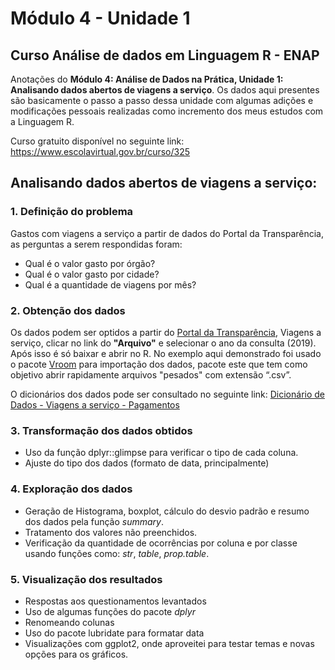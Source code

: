 # Módulo 4 - Unidade 1
## Curso Análise de dados em Linguagem R - ENAP
Anotações do **Módulo 4: Análise de Dados na Prática, Unidade 1: Analisando dados abertos de viagens a serviço**.
Os dados aqui presentes são basicamente o passo a passo dessa unidade com algumas adições e modificações pessoais realizadas como incremento dos meus estudos com a Linguagem R.

Curso gratuito disponível no seguinte link:
https://www.escolavirtual.gov.br/curso/325

## Analisando dados abertos de viagens a serviço:

### 1. Definição do problema

Gastos com viagens a serviço a partir de dados do Portal da Transparência, as perguntas a serem respondidas foram:

- Qual é o valor gasto por órgão?
- Qual é o valor gasto por cidade?
- Qual é a quantidade de viagens por mês?

### 2. Obtenção dos dados
Os dados podem ser optidos a partir do [Portal da Transparência](http://www.portaltransparencia.gov.br/download-de-dados), Viagens a serviço, clicar no link do **"Arquivo"** e selecionar o ano da consulta (2019). Após isso é só baixar e abrir no R.
No exemplo aqui demonstrado foi usado o pacote [Vroom](https://cran.r-project.org/web/packages/vroom/vignettes/vroom.html) para importação dos dados, pacote este que tem como objetivo abrir rapidamente arquivos "pesados" com extensão “.csv”.

O dicionários dos dados pode ser consultado no seguinte link:
[Dicionário de Dados - Viagens a serviço - Pagamentos](http://www.portaltransparencia.gov.br/pagina-interna/603364-dicionário-de-dados-viagens-a-Serviço-Pagamentos)

### 3. Transformação dos dados obtidos
- Uso da função dplyr::glimpse para verificar o tipo de cada coluna.
- Ajuste do tipo dos dados (formato de data, principalmente)

### 4. Exploração dos dados
- Geração de Histograma, boxplot, cálculo do desvio padrão e resumo dos dados pela função *summary*.
- Tratamento dos valores não preenchidos.
- Verificação da quantidade de ocorrências por coluna e por classe usando funções como: *str*, *table*, *prop.table*.

### 5. Visualização dos resultados
- Respostas aos questionamentos levantados
- Uso de algumas funções do pacote *dplyr*
- Renomeando colunas
- Uso do pacote lubridate para formatar data
- Visualizações com ggplot2, onde aproveitei para testar temas e novas opções para os gráficos.
